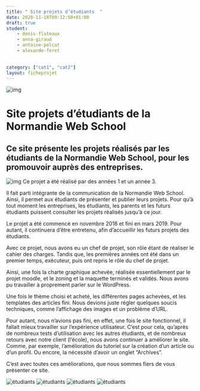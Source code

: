 ```yaml
---
title: " Site projets d’étudiants  "
date: 2020-11-18T09:12:50+01:00
draft: true
student:
    - denis-fluteaux
    - anna-giraud
    - antoine-pelcat
    - alexande-feret
   
   
category: ["cat1", "cat2"]   
layout: ficheprojet
---
```


![img](/imagesprojets/Site-Projets-Etudiants-NWS/images/spenws02.jpg#firstimg)

# Site projets d’étudiants de la Normandie Web School
## Ce site présente les projets réalisés par les étudiants de la Normandie Web School, pour les promouvoir auprès des entreprises.
![img](/imagesprojets/Site-Projets-Etudiants-NWS/images/spenws01.jpg#secondimg)
Ce projet a été réalisé par des années 1 et un année 3.

Il fait parti intégrante de la communication de la Normandie Web School. Ainsi, il permet aux étudiants de présenter et publier leurs projets. Pour qu’à tout moment les entreprises, les étudiants, les parents et les futurs étudiants puissent consulter les projets réalisés jusqu’à ce jour.

Le projet a été commencé en novembre 2018 et fini en mars 2019. Pour autant, il continuera d’être entretenu, afin d’accueillir les futurs projets des étudiants.

Avec ce projet, nous avons eu un chef de projet, son rôle étant de réaliser le cahier des charges. Tandis que, les premières années ont été dans un premier temps, exécuteur, puis ont repris le rôle du chef de projet.

Ainsi, une fois la charte graphique achevée, réalisée essentiellement par le projet moodle, et le zoning et la maquette terminés et validés. Nous avons pu travailler à proprement parler sur le WordPress.

Une fois le thème choisi et acheté, les différentes pages achevées, et les templates des articles fini. Nous devions juste régler quelques soucis techniques, comme l’affichage des images et un problème d’URL.

Pour autant, nous n’avions pas fini, en effet, une fois le site fonctionnel, il fallait mieux travailler sur l’expérience utilisateur. C’est pour cela, qu’après de nombreux tests d’utilisation avec les autres étudiants, et de nombreux retours avec notre client (l’école), nous avons continuer à améliorer le site. Comme, par exemple, l’amélioration du tutoriel sur la création d’un article ou d’un profil. Ou encore, la nécessité d’avoir un onglet “Archives”.

C’est avec toutes ces améliorations, que nous sommes fiers de vous présenter ce site.

![étudiants](/imagesprojets/Site-Projets-Etudiants-NWS/participants/alexandreferetm.jpg#center)
![étudiants](/imagesprojets/Site-Projets-Etudiants-NWS/participants/annagiraudwd.png#center)
![étudiants](/imagesprojets/Site-Projets-Etudiants-NWS/participants/antoinepelcatm.jpg#center)
![étudiants](/imagesprojets/Site-Projets-Etudiants-NWS/participants/denisfluteauxwd.png#center)